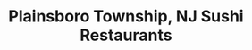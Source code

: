 ---
layout: city
title: Plainsboro Township, NJ Sushi Restaurants
permalink: /new-jersey/plainsboro-township/
stateAbbr: NJ
stateName: New Jersey
cityName: Plainsboro Township
---